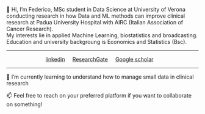 👋 Hi, I’m Federico, MSc student in Data Science at University of Verona conducting research in how Data and ML methods can improve clinical research at Padua University Hospital with AIRC (Italian Association of Cancer Research).  
My interests lie in applied Machine Learning, biostatistics and broadcasting.
Education and university backgroung is Economics and Statistics (Bsc).

<hr>
<p align=center>
<div class="col-lg-4 text-center">
  <div class="profile">
      <!-- <img src="./images/face_016.jpg" width="120" height="160" > -->
      <!-- <h2>Contacts</h2> -->
      <!-- <img height="20" width="20" src="./assets/icons/mail.svg" /> <a class="contact-link"href=""> federico.scognami@gmail.com</a>
      <img height="20" width="20" src="./assets/icons/graduation.svg" /> <a class="contact-link"href="https://scholar.google.com/citations?user=spL439oAAAAJ&hl=en"> Google Scholar</a>
      <img height="20" width="20" src="./assets/icons/user.svg" /> <a class="contact-link"href="https://pierbeneventano.github.io/CV/CV_Beneventano.pdf"> Curriculum vitae</a> -->
      <p align=center>
      <a href="https://www.linkedin.com/in/federico-scognamiglio/">linkedin</a> &nbsp  &nbsp
      <a href="https://www.researchgate.net/profile/Federico-Scognamiglio">ResearchGate</a> &nbsp  &nbsp 
      <a href="https://scholar.google.it/citations?user=xk0Wj-0AAAAJ&hl=it&oi=ao#">Google scholar</a> &nbsp  &nbsp 
      </p>
  </div>
</div>
<hr>

🌱 I’m currently learning to understand how to manage small data in clinical research

📫 Feel free to reach on your preferred platform if you want to collaborate on something!


<!---
PierBeneventano/PierBeneventano is a ✨ special ✨ repository because its `README.md` (this file) appears on your GitHub profile.
You can click the Preview link to take a look at your changes.
--->




